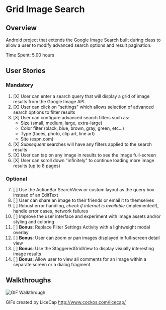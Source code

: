 
Grid Image Search
====
## Overview
Android project that extends the Google Image Search built during class to allow a user to
modify advanced search options and result pagination.

Time Spent: 5.00 hours

## User Stories

### Mandatory
1. [X] User can enter a search query that will display a grid of image results from the Google Image API.
2. [X] User can click on "settings" which allows selection of advanced search options to filter results
3. [X] User can configure advanced search filters such as:
    * Size (small, medium, large, extra-large)
    * Color filter (black, blue, brown, gray, green, etc...)
    * Type (faces, photo, clip art, line art)
    * Site (espn.com)
4. [X] _Subsequent_ searches will have any filters applied to the search results
5. [X] User can tap on any image in results to see the image full-screen
6. [X] User can scroll down "infinitely" to continue loading more image results (up to 8 pages)

### Optional
7. [ ] Use the ActionBar SearchView or custom layout as the query box instead of an EditText
8. [ ] User can share an image to their friends or email it to themselves
9. [ ] Robust error handling, _check if internet is available_ (implemented!), handle error cases, network failures
10. [ ] Improve the user interface and experiment with image assets and/or styling and coloring
11. [ ] __Bonus__: Replace Filter Settings Activity with a lightweight modal overlay
12. [ ] __Bonus__: User can zoom or pan images displayed in full-screen detail view
13. [ ] __Bonus__: Use the StaggeredGridView to display visually interesting image results
14. [ ] __Bonus__: Allow user to view all comments for an image within a separate screen or a dialog fragment

## Walkthroughs

![GIF Walkthrough](GridImageSearchResult)

GIFs created by LiceCap <http://www.cockos.com/licecap/>
